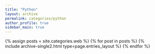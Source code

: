 ```yaml
---
title: "Python"
layout: archive
permalink: categories/python
author_profile: true
sidebar_main: true
---
```



{% assign posts = site.categories.web %}
{% for post in posts %} {% include archive-single2.html type=page.entries_layout %} {% endfor %}